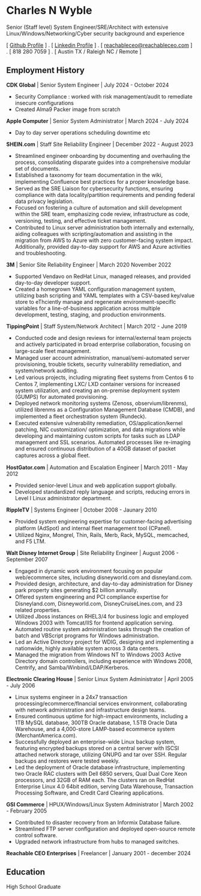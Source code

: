 Charles N Wyble
=====

Senior (Staff level) System Engineer/SRE/Architect with extensive Linux/Windows/Networking/Cyber security background and experience 

[ [Github Profile](https://github.com/reachableceo) ] .  [ [Linkedin Profile](https://www.linkedin.com/in/charles-wyble-412007337) ] . [ reachableceo@reachableceo.com ] . [ 818 280 7059 ] . [ Austin TX / Raleigh NC / Remote ]
 
## Employment History
 
**CDK Global** |  Senior System Engineer |  July 2024 - October 2024
 

- Security Compliance : worked with risk management/audit to remediate insecure configurations
- Created Alma9 Packer image from scratch 
 
 
**Apple Computer** |  Senior System Administrator |  March 2024 - July 2024
 

- Day to day server operations scheduling downtime etc 
 
**SHEIN.com** |  Staff Site Reliability Engineer |  December 2022 - August 2023
 

- Streamlined engineer onboarding by documenting and overhauling the process, consolidating disparate guides into a comprehensive modular set of documents.
- Established a taxonomy for team documentation in the wiki, implementing Conﬂuence best practices for a proper knowledge base.
- Served as the SRE Liaison for cybersecurity functions, ensuring compliance with data locality/partition requirements and pending federal data privacy legislation.
- Focused on fostering a culture of automation and skill development within the SRE team, emphasizing code review, infrastructure as code, versioning, testing, and eﬀective ticket management.
- Contributed to Linux server administration both internally and externally, aiding colleagues with scripting/automation and assisting in the migration from AWS to Azure with zero customer-facing system impact. Additionally, provided day-to-day support for AWS and Azure activities and troubleshooting. 
 
**3M** |  Senior Site Reliability Engineer  |  March 2020  November 2022
 

- Supported Vendavo on RedHat Linux, managed releases, and provided day-to-day developer support.
-  Created a homegrown YAML conflguration management system, utilizing bash scripting and YAML templates with a CSV-based key/value store to eThciently manage and regenerate environment-speciflc variables for a line-of-business application across multiple development, testing, staging, and production environments. 
 
**TippingPoint** |  Staff System/Network Architect |  March 2012 - June 2019
 

- Conducted code and design reviews for internal/external team projects and actively participated in broad enterprise collaboration, focusing on large-scale ﬂeet management.
- Managed user account administration, manual/semi-automated server provisioning, trouble tickets, security vulnerability remediation, and system/network auditing.
- Led various projects, including migrating ﬂeet systems from Centos 6 to Centos 7, implementing LXC/ LXD container versions for increased system utilization, and creating an on-premise deployment system (GUMPS) for automated provisioning.
- Deployed network monitoring systems (Zenoss, observium/librenms), utilized librenms as a Conflguration Management Database (CMDB), and implemented a ﬂeet orchestration system (Rundeck).
- Executed extensive vulnerability remediation, OS/application/kernel patching, NIC customization/ optimization, and data migrations while developing and maintaining custom scripts for tasks such as LDAP management and SSL scenarios. Automated processes like re-imaging and ensured continuous distribution of a 40GB dataset of packet captures across a global ﬂeet. 
 
**HostGator.com** |  Automation and Escalation Engineer |  March 2011 - May 2012
 

- Provided senior-level Linux and web application support globally.
- Developed standardized reply language and scripts, reducing errors in Level I Linux administrator department.
     
 
**RippleTV** |   Systems Engineer |  October 2008 - Jaunary 2010
 

- Provided system engineering expertise for customer-facing advertising platform (AdSpot) and internal ﬂeet management tool (CPanel).
- Utilized Nginx, Mongrel, Thin, Rails, Merb, Rack, MySQL, memcached, and F5 LTM. 
 
**Walt Disney Internet Group** |  Site Reliability Engineer |  August 2006 - September 2007
 

-  Engaged in dynamic work environment focusing on popular web/ecommerce sites, including disneyworld.com and disneyland.com.
-  Provided design, architecture, and day-to-day administration for Disney park property sites generating $2 billion annually.
-   Oﬀered system engineering and PCI compliance expertise for Disneyland.com, Disneyworld.com, DisneyCruiseLines.com, and 23 related properties.
-   Utilized Jboss instances on RHEL3/4 for business logic and employed Windows 2003 with Tomcat/IIS for frontend application serving.
-   Automated routine system administration tasks through the creation of batch and VBScript programs for Windows administration.
-   Led an Active Directory project for WDIG, designing and implementing a nationwide, highly available system across 3 data centers.
-    Managed the migration from Windows NT to Windows 2003 Active Directory domain controllers, including experience with Windows 2008, Centrify, and Samba/Winbind/LDAP/Kerberos.
 
 
**Electronic Clearing House** |  Senior Linux System Administrator |  April 2005 - July 2006
 

- Linux systems engineer in a 24x7 transaction processing/ecommerce/flnancial services environment, collaborating with network administration and infrastructure design teams.
 - Ensured continuous uptime for high-impact environments, including a 1TB MySQL database, 300TB Oracle database, 1.5TB Oracle Data Warehouse, and a 4,000-store LAMP-based ecommerce system (MerchantAmerica.com).
 - Successfully deployed an enterprise-wide Linux backup system, featuring encrypted backups stored on a central server with ISCSI attached network storage, utilizing GNUPG and tar over SSH. Regular backups and restores were tested weekly.
 - Led the deployment of Oracle database infrastructure, implementing two Oracle RAC clusters with Dell 6850 servers, Qual Dual Core Xeon processors, and 32GB of RAM each. The clusters ran on RedHat Enterprise Linux 4.0 64bit edition, serving Data Warehouse, Transaction Processing Software, and Credit Card Clearing applications. 
 
**GSI Commerce** |  HPUX/Windows/Linux System Administrator |   March 2002 -  February 2005
 

- Contributed to disaster recovery from an Informix Database failure.
- Streamlined FTP server conflguration and deployed open-source remote control software.
-  Upgraded network infrastructure from hubs to managed switches. 
 
**Reachable CEO Enterprises** |  Freelancer |  January 2001 - december 2024
 
 

## Education

High School Graduate